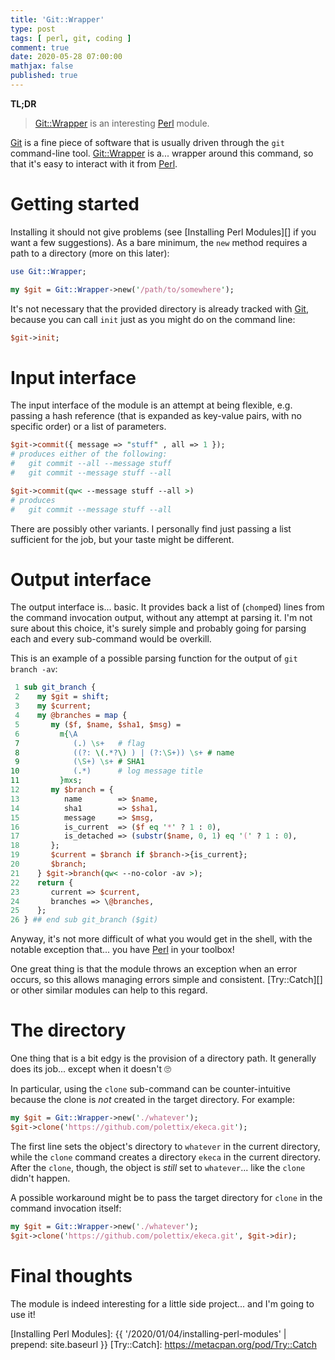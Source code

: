 ```yaml
---
title: 'Git::Wrapper'
type: post
tags: [ perl, git, coding ]
comment: true
date: 2020-05-28 07:00:00
mathjax: false
published: true
---
```


**TL;DR**

> [Git::Wrapper][] is an interesting [Perl][] module.

[Git][] is a fine piece of software that is usually driven through the
`git` command-line tool. [Git::Wrapper][] is a... wrapper around this
command, so that it's easy to interact with it from [Perl][].


# Getting started

Installing it should not give problems (see [Installing Perl Modules][]
if you want a few suggestions). As a bare minimum, the `new` method
requires a path to a directory (more on this later):

```perl
use Git::Wrapper;

my $git = Git::Wrapper->new('/path/to/somewhere');
```

It's not necessary that the provided directory is already tracked with
[Git][], because you can call `init` just as you might do on the command
line:

```perl
$git->init;
```

# Input interface

The input interface of the module is an attempt at being flexible, e.g.
passing a hash reference (that is expanded as key-value pairs, with no
specific order) or a list of parameters.

```perl
$git->commit({ message => "stuff" , all => 1 });
# produces either of the following:
#   git commit --all --message stuff
#   git commit --message stuff --all

$git->commit(qw< --message stuff --all >)
# produces
#   git commit --message stuff --all
```

There are possibly other variants. I personally find just passing a list
sufficient for the job, but your taste might be different.

# Output interface

The output interface is... basic. It provides back a list of (`chomp`ed)
lines from the command invocation output, without any attempt at parsing
it. I'm not sure about this choice, it's surely simple and probably
going for parsing each and every sub-command would be overkill.

This is an example of a possible parsing function for the output of `git
branch -av`:

```perl
 1 sub git_branch {
 2    my $git = shift;
 3    my $current;
 4    my @branches = map {
 5       my ($f, $name, $sha1, $msg) =
 6         m{\A
 7            (.) \s+   # flag
 8            ((?: \(.*?\) ) | (?:\S+)) \s+ # name
 9            (\S+) \s+ # SHA1
10            (.*)      # log message title
11         }mxs;
12       my $branch = {
13          name        => $name,
14          sha1        => $sha1,
15          message     => $msg,
16          is_current  => ($f eq '*' ? 1 : 0),
17          is_detached => (substr($name, 0, 1) eq '(' ? 1 : 0),
18       };
19       $current = $branch if $branch->{is_current};
20       $branch;
21    } $git->branch(qw< --no-color -av >);
22    return {
23       current => $current,
24       branches => \@branches,
25    };
26 } ## end sub git_branch ($git)
```

Anyway, it's not more difficult of what you would get in the shell, with
the notable exception that... you have [Perl][] in your toolbox!

One great thing is that the module throws an exception when an error
occurs, so this allows managing errors simple and consistent.
[Try::Catch][] or other similar modules can help to this regard.

# The directory

One thing that is a bit edgy is the provision of a directory path. It
generally does its job... except when it doesn't 🙄

In particular, using the `clone` sub-command can be counter-intuitive
because the clone is *not* created in the target directory. For example:

```perl
my $git = Git::Wrapper->new('./whatever');
$git->clone('https://github.com/polettix/ekeca.git');
```

The first line sets the object's directory to `whatever` in the current
directory, while the `clone` command creates a directory `ekeca` in the
current directory. After the `clone`, though, the object is *still* set
to `whatever`... like the `clone` didn't happen.

A possible workaround might be to pass the target directory for `clone`
in the command invocation itself:

```perl
my $git = Git::Wrapper->new('./whatever');
$git->clone('https://github.com/polettix/ekeca.git', $git->dir);
```

# Final thoughts

The module is indeed interesting for a little side project... and I'm
going to use it!



[Git::Wrapper]: https://metacpan.org/pod/Git::Wrapper
[Perl]: https://www.perl.org/
[Git]: https://www.git-scm.org/
[Installing Perl Modules]: {{ '/2020/01/04/installing-perl-modules' | prepend: site.baseurl }}
[Try::Catch]: https://metacpan.org/pod/Try::Catch
